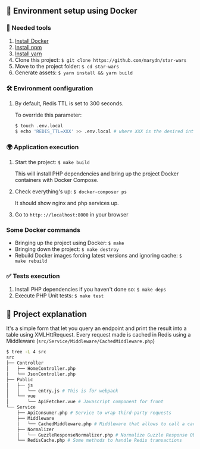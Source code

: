 ## 🚀 Environment setup using Docker

### 🐳 Needed tools

1. [Install Docker](https://www.docker.com/get-started)
2. [Install npm](https://www.npmjs.com/get-npm)
3. [Install yarn](https://classic.yarnpkg.com/en/docs/install)
4. Clone this project: `$ git clone https://github.com/marydn/star-wars`
5. Move to the project folder: `$ cd star-wars`
6. Generate assets: `$ yarn install && yarn build`

### 🛠️ Environment configuration

1. By default, Redis TTL is set to 300 seconds. 
    
   To override this parameter: 
    
    ```bash
    $ touch .env.local
    $ echo 'REDIS_TTL=XXX' >> .env.local # where XXX is the desired int value
    ```

### 🌍 Application execution

1. Start the project: `$ make build`
   
    This will install PHP dependencies and bring up the project Docker containers with Docker Compose.

2. Check everything's up: `$ docker-composer ps`

    It should show nginx and php services up.

3. Go to `http:://localhost:8000` in your browser

### Some Docker commands

- Bringing up the project using Docker: `$ make`
- Bringing down the project: `$ make destroy`
- Rebuild Docker images forcing latest versions and ignoring cache: `$ make rebuild`

### ✅ Tests execution

1. Install PHP dependencies if you haven't done so: `$ make deps`
2. Execute PHP Unit tests: `$ make test`

## 🤔 Project explanation

It's a simple form that let you query an endpoint and print the result into a table using XMLHttRequest.
Every request made is cached in Redis using a Middleware (`src/Service/Middleware/CachedMiddleware.php`)

```bash
$ tree -L 4 src
src
├── Controller
│   ├── HomeController.php
│   └── JsonController.php
├── Public
│   ├── js
│   │   └── entry.js # This is for webpack
│   └── vue
│       └── ApiFetcher.vue # Javascript component for front
└── Service
    ├── ApiConsumer.php # Service to wrap third-party requests
    ├── Middleware
    │   └── CachedMiddleware.php # Middleware that allows to call a cache wrapper per API call
    ├── Normalizer
    │   └── GuzzleResponseNormalizer.php # Normalize Guzzle Response Objects to save and retrieve to/from Redis
    └── RedisCache.php # Some methods to handle Redis transactions
```